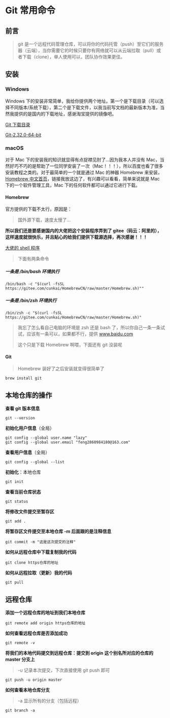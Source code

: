 # Git 常用命令

## 前言

> git 是一个远程代码管理仓库，可以将你的代码托管（push）至它们的服务器（云端），当你需要它的时候只要你有网络就可以从云端拉取（pull）或者下载（clone），单人使用可以，团队协作效果更佳。

## 安装

### Windows

Windows 下的安装非常简单，我给你提供两个地址。第一个是下载目录（可以选择不同版本/系统下载），第二个是下载文件，以我当前写文档的最新版本为准，当然我提供的是国内的下载地址，感谢淘宝提供的镜像吧。

[Git 下载目录](https://npm.taobao.org/mirrors/git-for-windows/)

[Git-2.32.0-64-bit](https://npm.taobao.org/mirrors/git-for-windows/v2.32.0.windows.1/Git-2.32.0-64-bit.exe)

### macOS

对于 Mac 下的安装我的知识就显得有点捉襟见肘了...因为我本人并没有 Mac，当然好巧不巧的是帮助了一位同学安装了一次（Mac！！！），所以百度也看了很多安装教程之类的。对于最简单的一个就是通过 Mac 的神器 Homebrew 来安装，[Homebrew 中文首页](https://brew.sh/index_zh-cn.html)，链接我放这边了，有兴趣可以看看，简单来说就是 Mac 下的一个软件管理工具，Mac 下的任何软件都可以通过它进行下载。

#### Homebrew

官方提供的下载不太行，原因是：

> 国外源下载，速度太慢了...

**所以我们还是要感谢国内的大佬把这个安装程序弄到了 gitee（码云：阿里的），这样速度就很快乐，并且贴心的给我们提供下载源选择，再次感谢！！！**

[大佬的 shell 程序](https://gitee.com/cunkai/HomebrewCN/blob/master/Homebrew.sh)

> 下面有两条命令

##### 一条是 /bin/bash 环境执行

```shell
/bin/bash -c "$(curl -fsSL https://gitee.com/cunkai/HomebrewCN/raw/master/Homebrew.sh)""
```

##### 一条是 /bin/zsh 环境执行

```shell
/bin/zsh -c "$(curl -fsSL https://gitee.com/cunkai/HomebrewCN/raw/master/Homebrew.sh)"
```

> 我忘了怎么看自己电脑的环境是 zsh 还是 bash 了，所以你自己一条一条试试，应该有一条可以，如果都不行，提供 www.baidu.com
>
> 这个只是下载 Homebrew 啊喂，下面还有 git 没装呢

#### Git

> Homebrew 装好了之后安装就变得很简单了

```shell
brew install git
```

## 本地仓库的操作

**查看 git 版本信息**

```shell
git --version
```

**初始化用户信息**（全局）

```shell
git config --global user.name "lazy"
git config --global user.email "feng2860984180@163.com"
```

**查看用户信息**（全局）

```shell
git config --global --list
```

**初始化**：本地仓库

```shell
git init
```

**查看当前仓库状态**

```shell
git status
```

**将修改文件提交至暂存区**

```shell
git add .
```

**将暂存区文件提交至本地仓库 -m 后面跟的是注释信息**

```shell
git commit -m "这是这次提交的注释"
```

**如何从远程仓库中下载复制我的代码**

```shell
git clone https仓库的地址
```

**如何从远程拉取（更新）我的代码**

```shell
git pull
```

## 远程仓库

**添加一个远程仓库的地址到我们本地仓库**

```shell
git remote add origin https仓库的地址
```

**如何查看远程仓库是否添加成功**

```shell
git remote -v
```

**将我们的本地代码提交到远程仓库：提交到 origin 这个别名所对应的仓库的 master 分支上**

> -u 记录本次提交，下次直接使用 git push 即可

```shell
git push -u origin master
```

**如何查看本地仓库分支**

> -a 显示所有的分支（包括远程）

```shell
git branch -a
```
